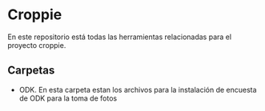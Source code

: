 # Croppie
En este repositorio está todas las herramientas relacionadas  para el proyecto croppie.

## Carpetas
- ODK. En esta carpeta estan los archivos para la instalación de encuesta de ODK para la toma de fotos 
